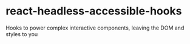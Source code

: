 # react-headless-accessible-hooks
Hooks to power complex interactive components, leaving the DOM and styles to you
